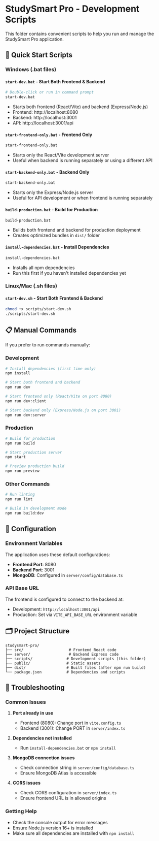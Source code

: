 # StudySmart Pro - Development Scripts

This folder contains convenient scripts to help you run and manage the StudySmart Pro application.

## 🚀 Quick Start Scripts

### Windows (.bat files)

#### `start-dev.bat` - Start Both Frontend & Backend
```bash
# Double-click or run in command prompt
start-dev.bat
```
- Starts both frontend (React/Vite) and backend (Express/Node.js)
- Frontend: http://localhost:8080
- Backend: http://localhost:3001
- API: http://localhost:3001/api

#### `start-frontend-only.bat` - Frontend Only
```bash
start-frontend-only.bat
```
- Starts only the React/Vite development server
- Useful when backend is running separately or using a different API

#### `start-backend-only.bat` - Backend Only
```bash
start-backend-only.bat
```
- Starts only the Express/Node.js server
- Useful for API development or when frontend is running separately

#### `build-production.bat` - Build for Production
```bash
build-production.bat
```
- Builds both frontend and backend for production deployment
- Creates optimized bundles in `dist/` folder

#### `install-dependencies.bat` - Install Dependencies
```bash
install-dependencies.bat
```
- Installs all npm dependencies
- Run this first if you haven't installed dependencies yet

### Linux/Mac (.sh files)

#### `start-dev.sh` - Start Both Frontend & Backend
```bash
chmod +x scripts/start-dev.sh
./scripts/start-dev.sh
```

## 📋 Manual Commands

If you prefer to run commands manually:

### Development
```bash
# Install dependencies (first time only)
npm install

# Start both frontend and backend
npm run dev

# Start frontend only (React/Vite on port 8080)
npm run dev:client

# Start backend only (Express/Node.js on port 3001)
npm run dev:server
```

### Production
```bash
# Build for production
npm run build

# Start production server
npm start

# Preview production build
npm run preview
```

### Other Commands
```bash
# Run linting
npm run lint

# Build in development mode
npm run build:dev
```

## 🔧 Configuration

### Environment Variables
The application uses these default configurations:
- **Frontend Port**: 8080
- **Backend Port**: 3001
- **MongoDB**: Configured in `server/config/database.ts`

### API Base URL
The frontend is configured to connect to the backend at:
- Development: `http://localhost:3001/api`
- Production: Set via `VITE_API_BASE_URL` environment variable

## 🗂️ Project Structure
```
studysmart-pro/
├── src/                    # Frontend React code
├── server/                 # Backend Express code
├── scripts/               # Development scripts (this folder)
├── public/                # Static assets
├── dist/                  # Built files (after npm run build)
└── package.json           # Dependencies and scripts
```

## 🐛 Troubleshooting

### Common Issues

1. **Port already in use**
   - Frontend (8080): Change port in `vite.config.ts`
   - Backend (3001): Change PORT in `server/index.ts`

2. **Dependencies not installed**
   - Run `install-dependencies.bat` or `npm install`

3. **MongoDB connection issues**
   - Check connection string in `server/config/database.ts`
   - Ensure MongoDB Atlas is accessible

4. **CORS issues**
   - Check CORS configuration in `server/index.ts`
   - Ensure frontend URL is in allowed origins

### Getting Help
- Check the console output for error messages
- Ensure Node.js version 16+ is installed
- Make sure all dependencies are installed with `npm install`
